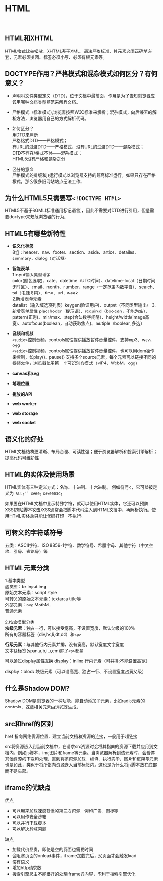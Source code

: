 # HTML

<br/>

## HTML和XHTML
HTML格式比较松散，XHTML基于XML，语法严格标准，其元素必须正确地嵌套，元素必须关闭、标签必须小写、必须有根元素等。

## DOCTYPE作用？严格模式和混杂模式如何区分？有何意义？


- <!DOCTYPE>声明叫文件类型定义（DTD），位于文档中最前面，作用是为了告知浏览器应该用哪种文档类型规范来解析文档。




- 严格模式（标准模式),浏览器按照W3C标准来解析；混杂模式，向后兼容的解析方法，浏览器用自己的方式解析代码。



- 如何区分？<br/>用DTD来判断<br/>严格格式DTD——严格模式；<br/>有URL的过渡DTD——严格模式，没有URL的过渡DTD——混杂模式；<br/>DTD不存在/格式不对——混杂模式；<br/>HTML5没有严格和混杂之分

- 区分的意义<br/>严格模式的排版和js运行模式以浏览器支持的最高标准运行。如果只存在严格模式，那么很多旧网站站点无法工作。

## 为什么HTML5只需要写`<!DOCTYPE HTML>`

HTML5不基于SGML(标准通用标记语言)，因此不需要对DTD进行引用，但是需要doctype来规范浏览器的行为。

## HTML5有哪些新特性

- **语义化标签** <br/>
8组：header、nav、footer、section、aside、artice、detailes、summary、dialog（对话框）
- **智能表单** <br/>
1.input输入类型增多<br/>
color(颜色选取)、date、datetime（UTC时间）、datetime-local（日期时间无时区）、email、month、number、range（一定范围内数字值）、search、tel（电话号码）、time、url、week <br/>
2.新增表单元素 <br/>
datalist（输入域选项列表）keygen(验证用户)、output（不同类型输出）
3.新增表单属性
placehoder（提示语）、required（boolean，不能为空）、pattern(正则)、min/max、step(合法数字间隔）、height/width(image高宽)、autofocus(boolean，自动获取焦点)、mutiple（boolean,多选）

- **音频和视频** <br/>
`<audio>`控制音频，controls属性提供播放暂停音量控件，支持mp3、wav、ogg<br/>
`<vedio>`控制视频，controls属性提供播放暂停音量控件，也可以用dom操作来控制，如play()、pause();支持多个source元素，每个元素可以链接不同的视频文件，浏览器使用第一个可识别的模式（MP4、WebM、ogg)

- **canvas和svg** <br/>

- **地理位置**
- **拖放的API**
- **web worker**
- **web storage**
- **web socket**

## 语义化的好处

HTML文档结构更清晰、布局合理、可读性强；便于浏览器解析和搜索引擎解析；提高代码可维护性

## HTML的实体及使用场景

HTML实体有三种定义方式：名称、十进制、十六进制。
例如符号<，它可以被定义为` &lt;`` &#60;` `&#x0003C;`

如果要在HTML文档中显示特殊字符，就可以使用HTML实体，它还可以预防XSS(跨站脚本攻击)XSS通常会把脚本代码注入到HTML文档中，再解析执行。使用HTML实体后只能让代码打印，不执行。

## 可转义的字符或符号

五类：ASCII字符、ISO 8859-1字符、数学符号、希腊字母、其他字符（中文空格、引号、省略号）等

## HTML元素分类

1.基本类型 <br/>
虚类型：br input img <br/>
原始文本元素：script style <br/>
可转义的原始文本元素：textarea title等 <br/>
外部元素：svg MathML <br/>
普通元素 <br/>
<br/>
2.按盒模型分类 <br/>
**块级元素**：独占一行，可以接受宽高，不设置宽度，默认父级的100%  <br/>
所有的容器标签（div,hx,li,dt,dd）和`<p>`

**行级元素**：与其他行内元素并排，没有宽高，默认宽度文字宽度 <br/>
文本级标签(span,a,b,i,u,em)除了`<p>`都是

可以通过display属性互换
display：inline 
行内元素（可并排;不能设置高宽）

display：block
块级元素（可以设高宽、独占一行、不设置宽度占满父级）

## 什么是Shadow DOM?

Shadow DOM是浏览器的一种功能，能自动添加子元素，比如radio元素的controls，这些相关元素由浏览器生成。

## src和href的区别

href 指向网络资源位置，建立当前文档和资源的连接，一般用于超链接

src将资源嵌入到当前文档中，在请求src资源时会将其指向的资源下载并应用到文档内，例如js脚本，img图片和frame等元素。当浏览器解析到该元素时，会暂停其他资源的下载和处理，直到将该资源加载、编译、执行完毕，图片和框架等元素也是如此，类似于将所指向资源嵌入当前标签内。这也是为什么将js脚本放在底部而不是头部。

## iframe的优缺点
优点 <br/>

- 可以用来加载速度较慢的第三方资源，例如广告、图标等
- 可以用作安全沙箱
- 可以并行下载脚本
- 可以解决跨域问题

缺点<br/>

- 加载代价昂贵，即使是空的页面也需要时间
- 会阻塞页面的onload事件，iframe加载完后，父页面才会触发load
- 没有语义
- 增加http请求数
- 搜索引擎爬虫不能很好的处理iframe的内容，不利于搜索引擎优化
